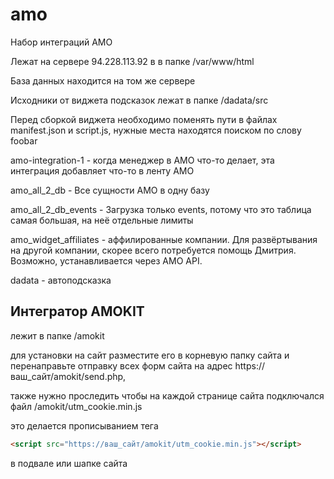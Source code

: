 # amo

Набор интеграций AMO

Лежат на сервере 94.228.113.92 в в папке /var/www/html

База данных находится на том же сервере

Исходники от виджета подсказок лежат в папке /dadata/src

Перед сборкой виджета необходимо поменять пути в файлах manifest.json и script.js, нужные места находятся поиском по слову foobar

amo-integration-1 - когда менеджер в АМО что-то делает, эта интеграция добавляет что-то в ленту АМО

amo_all_2_db - Все сущности АМО в одну базу

amo_all_2_db_events - Загрузка только events, потому что это таблица самая большая, на неё отдельные лимиты

amo_widget_affiliates - аффилированные компании. Для развёртывания на другой компании, скорее всего потребуется помощь Дмитрия. Возможно, устанавливается через AMO API.

dadata - автоподсказка

## Интегратор AMOKIT

лежит в папке /amokit

для установки на сайт разместите его в корневую папку сайта и перенаправьте отправку всех форм сайта на адрес https://ваш_сайт/amokit/send.php,

также нужно проследить чтобы на каждой странице сайта подключался файл /amokit/utm_cookie.min.js

это делается прописыванием тега 

```html
<script src="https://ваш_сайт/amokit/utm_cookie.min.js"></script>
```
в подвале или шапке сайта
